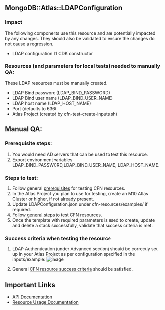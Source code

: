 ## MongoDB::Atlas::LDAPConfiguration

### Impact
The following components use this resource and are potentially impacted by any changes. They should also be validated to ensure the changes do not cause a regression.
- LDAP configuration L1 CDK constructor


### Resources (and parameters for local tests) needed to manually QA:
These LDAP resources must be manually created.
- LDAP Bind password (LDAP_BIND_PASSWORD)
- LDAP Bind user name (LDAP_BIND_USER_NAME)
- LDAP host name (LDAP_HOST_NAME)
- Port (defaults to 636)
- Atlas Project (created by cfn-test-create-inputs.sh)

## Manual QA:

### Prerequisite steps:
1. You would need AD servers that can be used to test this resource.
2. Export environment variables LDAP_BIND_PASSWORD,LDAP_BIND_USER_NAME, LDAP_HOST_NAME.

### Steps to test:
1. Follow general [prerequisites](../../../TESTING.md.md#prerequisites) for testing CFN resources.
2. In the Atlas Project you plan to use for testing, create an M10 Atlas Cluster or higher, if not already present.
3. Update LDAPConfiguration.json under cfn-resources/examples/ if required.
4. Follow [general steps](../../../TESTING.md.md#steps) to test CFN resources.
5. Once the template with required parameters is used to create, update and delete a stack successfully, validate that success criteria is met.

### Success criteria when testing the resource
1. LDAP Authentication (under Advanced section) should be correctly set up in your Atlas Project as per configuration specified in the inputs/example:
   ![image](https://user-images.githubusercontent.com/122359335/227264049-b1e44366-553c-417a-b541-15589a636037.png)

2. General [CFN resource success criteria](../../../TESTING.md.md#success-criteria-when-testing-the-resource) should be satisfied.

## Important Links
- [API Documentation](https://www.mongodb.com/docs/atlas/reference/api-resources-spec/#tag/LDAP-Configuration)
- [Resource Usage Documentation](https://www.mongodb.com/docs/atlas/security-ldaps/)